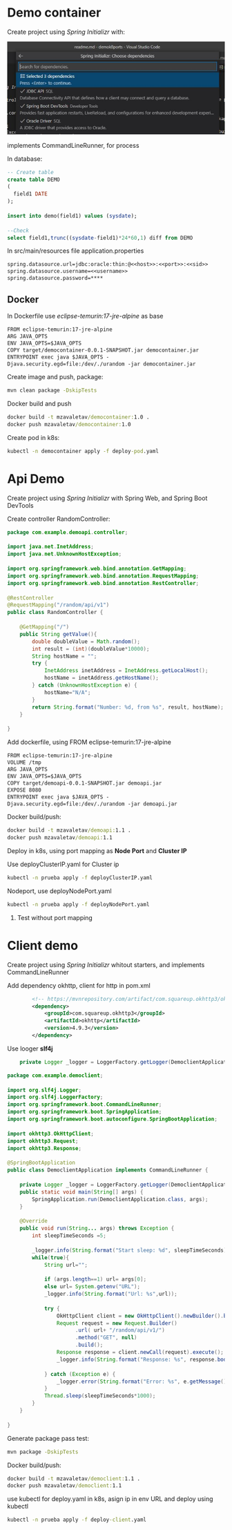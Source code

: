 # Demo container

Create project using *Spring Initializr* with:

![Initializr](Captura01.JPG)

implements CommandLineRunner, for process

In database:

```sql
-- Create table
create table DEMO
(
  field1 DATE
);

insert into demo(field1) values (sysdate);

--Check
select field1,trunc((sysdate-field1)*24*60,1) diff from DEMO
```

In src/main/resources file application.properties

```config
spring.datasource.url=jdbc:oracle:thin:@<<host>>:<<port>>:<<sid>>
spring.datasource.username=<<username>>
spring.datasource.password=****
```

## Docker
In Dockerfile use *eclipse-temurin:17-jre-alpine* as base

```docker
FROM eclipse-temurin:17-jre-alpine
ARG JAVA_OPTS
ENV JAVA_OPTS=$JAVA_OPTS
COPY target/democontainer-0.0.1-SNAPSHOT.jar democontainer.jar
ENTRYPOINT exec java $JAVA_OPTS -Djava.security.egd=file:/dev/./urandom -jar democontainer.jar
```

Create image and push, package:

```cmd
mvn clean package -DskipTests
```

Docker build and push

```cmd
docker build -t mzavaletav/democontainer:1.0 .
docker push mzavaletav/democontainer:1.0
```

Create pod in k8s:

```cmd
kubectl -n democontainer apply -f deploy-pod.yaml
```


# Api Demo

Create project using *Spring Initializr* with Spring Web, and Spring Boot DevTools

Create controller RandomController:
```java
package com.example.demoapi.controller;

import java.net.InetAddress;
import java.net.UnknownHostException;

import org.springframework.web.bind.annotation.GetMapping;
import org.springframework.web.bind.annotation.RequestMapping;
import org.springframework.web.bind.annotation.RestController;

@RestController
@RequestMapping("/random/api/v1")
public class RandomController {

    @GetMapping("/")
    public String getValue(){
        double doubleValue = Math.random();
        int result = (int)(doubleValue*10000);
        String hostName = "";
        try {
            InetAddress inetAddress = InetAddress.getLocalHost();
            hostName = inetAddress.getHostName();
        } catch (UnknownHostException e) {
            hostName="N/A";
        }
        return String.format("Number: %d, from %s", result, hostName);
    }
    
}
```

Add dockerfile, using FROM eclipse-temurin:17-jre-alpine

```docker
FROM eclipse-temurin:17-jre-alpine
VOLUME /tmp
ARG JAVA_OPTS
ENV JAVA_OPTS=$JAVA_OPTS
COPY target/demoapi-0.0.1-SNAPSHOT.jar demoapi.jar
EXPOSE 8080
ENTRYPOINT exec java $JAVA_OPTS -Djava.security.egd=file:/dev/./urandom -jar demoapi.jar
```

Docker build/push:
```cmd
docker build -t mzavaletav/demoapi:1.1 .
docker push mzavaletav/demoapi:1.1
```

Deploy in k8s, using port mapping as **Node Port** and **Cluster IP**

Use deployClusterIP.yaml for Cluster ip

```cmd
kubectl -n prueba apply -f deployClusterIP.yaml
```

Nodeport, use deployNodePort.yaml

```cmd
kubectl -n prueba apply -f deployNodePort.yaml
```


1. Test without port mapping



# Client demo 

Create project using *Spring Initializr* whitout starters, and implements CommandLineRunner

Add dependency okhttp, client for http in pom.xml

```xml
		<!-- https://mvnrepository.com/artifact/com.squareup.okhttp3/okhttp -->
		<dependency>
			<groupId>com.squareup.okhttp3</groupId>
			<artifactId>okhttp</artifactId>
			<version>4.9.3</version>
		</dependency>
```

Use looger **slf4j**

```java
	private Logger _logger = LoggerFactory.getLogger(DemoclientApplication.class); 
```

```java
package com.example.democlient;

import org.slf4j.Logger;
import org.slf4j.LoggerFactory;
import org.springframework.boot.CommandLineRunner;
import org.springframework.boot.SpringApplication;
import org.springframework.boot.autoconfigure.SpringBootApplication;

import okhttp3.OkHttpClient;
import okhttp3.Request;
import okhttp3.Response;

@SpringBootApplication
public class DemoclientApplication implements CommandLineRunner {

	private Logger _logger = LoggerFactory.getLogger(DemoclientApplication.class); 
	public static void main(String[] args) {
		SpringApplication.run(DemoclientApplication.class, args);
	}

	@Override
	public void run(String... args) throws Exception {
		int sleepTimeSeconds =5;

		_logger.info(String.format("Start sleep: %d", sleepTimeSeconds));
		while(true){
			String url="";

			if (args.length==1) url= args[0];
			else url= System.getenv("URL");
			_logger.info(String.format("Url: %s",url));
	
			try {
				OkHttpClient client = new OkHttpClient().newBuilder().build();
				Request request = new Request.Builder()
					  .url( url+ "/random/api/v1/")
					  .method("GET", null)
					  .build();
				Response response = client.newCall(request).execute();
				_logger.info(String.format("Response: %s", response.body().string()));
					
			} catch (Exception e) {
				_logger.error(String.format("Error: %s", e.getMessage()));
			}
			Thread.sleep(sleepTimeSeconds*1000);
		}
	}

}
```

Generate package pass test:

```cmd
mvn package -DskipTests
```
Docker build/push:
```cmd
docker build -t mzavaletav/democlient:1.1 .
docker push mzavaletav/democlient:1.1
```

use kubectl for deploy.yaml in k8s, asign ip in env URL and deploy using kubectl

```cmd
kubectl -n prueba apply -f deploy-client.yaml
```
